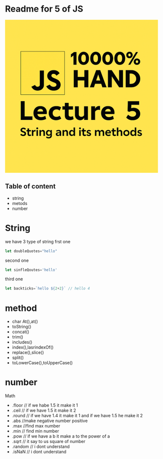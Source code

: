 # Readme for 5 of JS 
![image](./create%20an%20image%20for%20.png)

## Table of content
- string
- metods
- number

# String
we have 3 type of string frst one 
```js 
let doubleQuotes="hello"
```
second one
```js
let sinfleQoutes='hello'
```

third one 
```js
let backticks=`hello ${2+2}` // hello 4
```

# method 
- char At(),at()
- toString()
- concat()
- trim()
- includes()
- index(),lasrindexOf()
- replace(),slice()
- split()
- toLowerCase(),toUpperCase()


# number
Math
- .floor // if we habe 1.5 it make it 1
- .ceil // if we have 1.5 it make it 2
- .round // if we have 1.4 it make it 1 and if we have 1.5 he   make it 2
- .abs //make negative number positive
- .max //find max number
- .min // find min number 
- .pow // if we have a b it make a to the power of a
- .sqrt // it say to us square of number
- .random  // i dont understand 
- .isNaN // i dont understand 